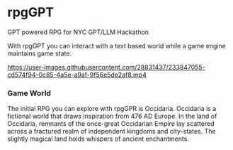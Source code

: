 # rpgGPT
GPT powered RPG for NYC GPT/LLM Hackathon <br>

With rpgGPT you can interact with a text based world while a game engine maintains game state. 

https://user-images.githubusercontent.com/28831437/233847055-cd574f94-0c85-4a5e-a9af-9f56e5de2af8.mp4

###  Game World
The initial RPG you can explore with rpgGPR is Occidaria. Occidaria is a fictional world that draws inspiration from 476 AD Europe. In the land of Occidaria, remnants of the once-great Occidarian Empire lay scattered across a fractured realm of independent kingdoms and city-states. The slightly magical land holds whispers of ancient enchantments.

